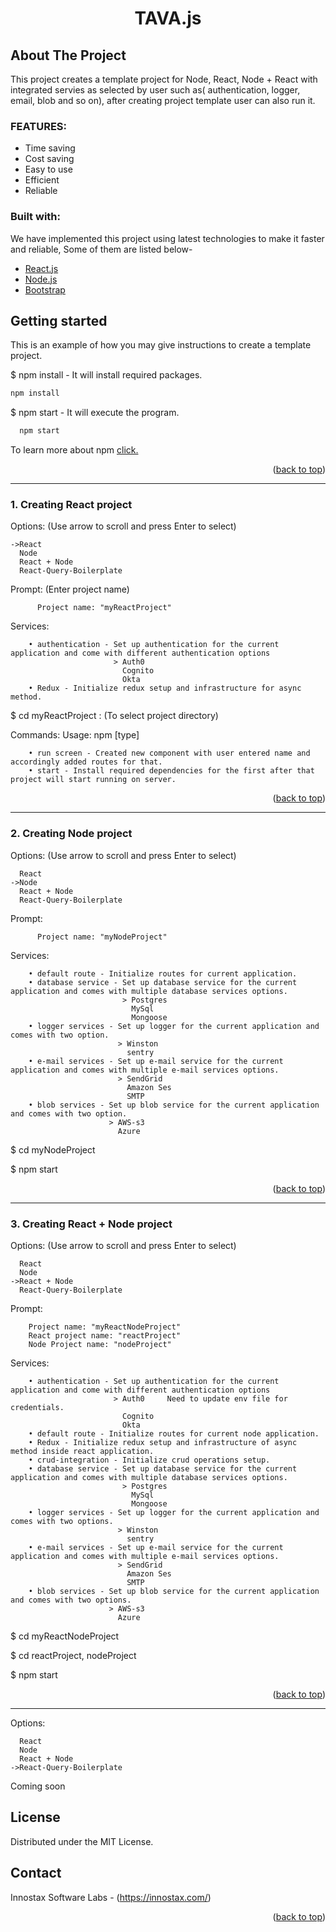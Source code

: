<div id="top"></div>
<h1 align="center">TAVA.js</h1>

## About The Project 
This project creates a template project for Node, React, Node + React with integrated servies as selected by user such as( authentication, logger, email, blob and so on), after creating project template user can also run it.

### FEATURES:

* Time saving
* Cost saving
* Easy to use
* Efficient
* Reliable

### Built with:
We have implemented this project using latest technologies to make it faster and reliable, Some of them are listed below-
* [React.js](https://reactjs.org/)
* [Node.js](https://nodejs.org/en/)
* [Bootstrap](https://getbootstrap.com)
## Getting started
This is an example of how you may give instructions to create a template project.

$ npm install    - It will install required packages.
  ```sh
  npm install
  ```

$ npm start     - It will execute the program.
```sh
  npm start
  ```
To learn more about npm <a href="https://docs.npmjs.com/about-npm">click.</a>
<p align="right">(<a href="#top">back to top</a>)</p>

---------------------------------------------------------------
### 1. Creating React project 
  Options: (Use arrow to scroll and press Enter to select)

    ->React
      Node
      React + Node
      React-Query-Boilerplate

   Prompt: (Enter project name)
    
          Project name: "myReactProject"

   Services:

    	• authentication - Set up authentication for the current application and come with different authentication options
                           > Auth0     
                             Cognito
                             Okta                                
    	• Redux - Initialize redux setup and infrastructure for async method.

  $ cd myReactProject : (To select project directory)
    
   Commands:
      Usage: npm [type]

    	• run screen - Created new component with user entered name and accordingly added routes for that.
    	• start - Install required dependencies for the first after that project will start running on server.

<p align="right">(<a href="#top">back to top</a>)</p>

---------------------------------------------------------------
### 2. Creating Node project 
  Options: (Use arrow to scroll and press Enter to select)

      React
    ->Node
      React + Node
      React-Query-Boilerplate
      
   Prompt:
    
          Project name: "myNodeProject"

   Services:

    	• default route - Initialize routes for current application.
        • database service - Set up database service for the current application and comes with multiple database services options.
                             > Postgres
                               MySql 
                               Mongoose
        • logger services - Set up logger for the current application and comes with two option.
                            > Winston
                              sentry
        • e-mail services - Set up e-mail service for the current application and comes with multiple e-mail services options.
                            > SendGrid
                              Amazon Ses
                              SMTP
        • blob services - Set up blob service for the current application and comes with two option.
                          > AWS-s3
                            Azure

  $ cd myNodeProject         
  
  $ npm start
<p align="right">(<a href="#top">back to top</a>)</p>       

---------------------------------------------------------------
### 3. Creating React + Node project  
Options: (Use arrow to scroll and press Enter to select)

      React
      Node
    ->React + Node
      React-Query-Boilerplate

   Prompt:
    
        Project name: "myReactNodeProject"
        React project name: "reactProject"
        Node Project name: "nodeProject"

   Services:

    	• authentication - Set up authentication for the current application and come with different authentication options
                           > Auth0     Need to update env file for credentials.
                             Cognito
                             Okta 
    	• default route - Initialize routes for current node application.
        • Redux - Initialize redux setup and infrastructure of async method inside react application.
        • crud-integration - Initialize crud operations setup.
        • database service - Set up database service for the current application and comes with multiple database services options.
                             > Postgres
                               MySql 
                               Mongoose
        • logger services - Set up logger for the current application and comes with two options.
                            > Winston
                              sentry
        • e-mail services - Set up e-mail service for the current application and comes with multiple e-mail services options.
                            > SendGrid
                              Amazon Ses
                              SMTP
        • blob services - Set up blob service for the current application and comes with two options.
                          > AWS-s3
                            Azure


  $ cd myReactNodeProject
  
  $ cd reactProject, nodeProject
 
  $ npm start
<p align="right">(<a href="#top">back to top</a>)</p>

------------------------------------------------------------------------------------------------------------------------------------------------
  Options:

      React
      Node
      React + Node
    ->React-Query-Boilerplate
      
  Coming soon
## License

Distributed under the MIT License.
## Contact

Innostax Software Labs - (https://innostax.com/)
<p align="right">(<a href="#top">back to top</a>)</p>
